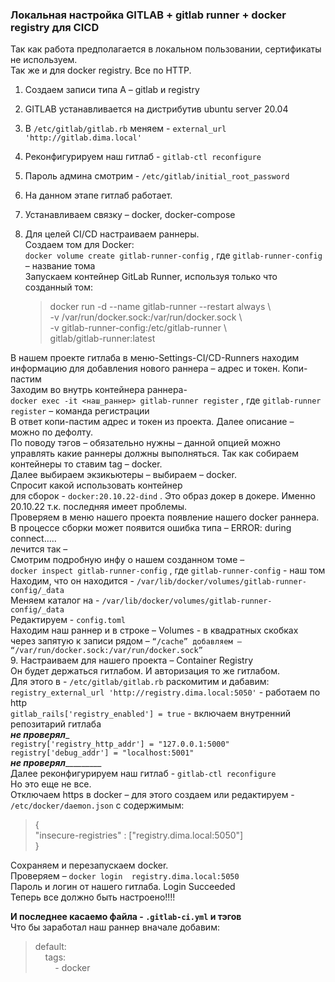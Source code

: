 ### Локальная настройка GITLAB + gitlab runner + docker registry для CICD
Так как работа предполагается в локальном пользовании, сертификаты не используем.\
Так же и для docker registry. Все по HTTP.
1. Создаем записи типа A – gitlab и registry
2. GITLAB устанавливается на дистрибутив ubuntu server 20.04
3. В  `/etc/gitlab/gitlab.rb`  меняем -  `external_url 'http://gitlab.dima.local'`
4. Реконфигурируем наш гитлаб -  `gitlab-ctl reconfigure`
5. Пароль админа смотрим - `/etc/gitlab/initial_root_password`
6. На данном этапе гитлаб работает. 
7. Устанавливаем связку – docker, docker-compose
8. Для целей CI/CD настраиваем раннеры.\
Создаем том для Docker:\
`docker volume create gitlab-runner-config` ,
где `gitlab-runner-config` – название тома \
Запускаем контейнер GitLab Runner, используя только что созданный том:

    >docker run -d --name gitlab-runner --restart always \\    
    -v /var/run/docker.sock:/var/run/docker.sock \\\
    -v gitlab-runner-config:/etc/gitlab-runner \\\
    gitlab/gitlab-runner:latest
   
В нашем проекте гитлаба в меню-Settings-CI/CD-Runners находим информацию для добавления нового раннера – адрес и токен. Копи-пастим\
Заходим во внутрь контейнера раннера- \
`docker exec -it <наш_раннер> gitlab-runner register` , где `gitlab-runner register` – команда регистрации\
В ответ копи-пастим адрес и токен из проекта. Далее описание – можно по дефолту. \
По поводу тэгов – обязательно нужны – данной опцией можно управлять какие раннеры должны выполняться. Так как собираем контейнеры то ставим tag – docker. \
Далее выбираем экзикьютеры – выбираем – docker.\
Спросит какой использовать контейнер \
для сборок - `docker:20.10.22-dind` .  Это образ докер в докере. Именно   20.10.22 т.к. последняя имеет проблемы.\
Проверяем в меню нашего проекта появление нашего docker раннера.\
В процессе сборки может появится ошибка типа – ERROR: during connect…..\
лечится так – \
Смотрим подробную инфу о нашем созданном томе –\
`docker inspect gitlab-runner-config` , где `gitlab-runner-config` - наш том\
Находим, что он находится - `/var/lib/docker/volumes/gitlab-runner-config/_data`\
Меняем каталог на -  `/var/lib/docker/volumes/gitlab-runner-config/_data`\
Редактируем -  `config.toml`  
Находим наш раннер и в строке – Volumes - в квадратных скобках через запятую к записи рядом – `“/cache” добавляем – “/var/run/docker.sock:/var/run/docker.sock”`\
9. Настраиваем для нашего проекта – Container Registry\
Он будет держаться гитлабом. И авторизация то же гитлабом. \
Для этого в - `/etc/gitlab/gitlab.rb`
раскомитим и дабавим:\
`registry_external_url 'http://registry.dima.local:5050'`   - работаем по http\
`gitlab_rails['registry_enabled'] = true`    -  включаем внутренний репозитарий гитлаба\
_________не проверял__________\
`registry['registry_http_addr'] = "127.0.0.1:5000"`\
`registry['debug_addr'] = "localhost:5001"`\
_______не проверял________________ \
Далее реконфигурируем наш гитлаб -  `gitlab-ctl reconfigure`\
Но это еще не все.\
Отключаем https в  docker – для этого создаем или редактируем - `/etc/docker/daemon.json` с содержимым: 

>{\
  "insecure-registries" : ["registry.dima.local:5050"]\
} 



Сохраняем и перезапускаем docker.\
Проверяем –    `docker login  registry.dima.local:5050`\
Пароль и логин от нашего гитлаба.  Login Succeeded\
Теперь все должно быть настроено!!!!


**И последнее касаемо файла - `.gitlab-ci.yml` и тэгов**\
Что бы заработал наш раннер вначале добавим:

>default:\
 &nbsp;&nbsp;&nbsp;&nbsp;tags:\
    &nbsp;&nbsp;&nbsp;&nbsp;&nbsp;&nbsp;&nbsp;&nbsp;- docker





 


